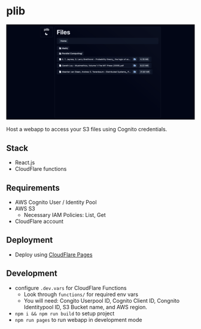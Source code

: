# plib

![docs/plib.png](docs/plib.png)

Host a webapp to access your S3 files using Cognito credentials. 

## Stack

- React.js
- CloudFlare functions

## Requirements

- AWS Cognito User / Identity Pool
- AWS S3
  - Necessary IAM Policies: List, Get
- CloudFlare account

## Deployment

- Deploy using [CloudFlare Pages](https://developers.cloudflare.com/pages/framework-guides/deploy-anything)

## Development

- configure `.dev.vars` for CloudFlare Functions
  - Look through `functions/` for required env vars
  - You will need: Congito Userpool ID, Cognito Client ID, Congnito Identitypool ID, S3 Bucket name, and AWS region.
- `npm i && npm run build` to setup project
- `npm run pages` to run webapp in development mode
